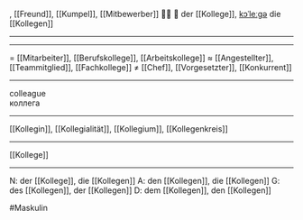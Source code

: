 , [[Freund]], [[Kumpel]], [[Mitbewerber]]
🧑‍💼 🔵 der [[Kollege]], [kɔˈleːɡə](https://youglish.com/pronounce/Kollege/german)
die [[Kollegen]]

---


---
= [[Mitarbeiter]], [[Berufskollege]], [[Arbeitskollege]]
≈ [[Angestellter]], [[Teammitglied]], [[Fachkollege]]
≠ [[Chef]], [[Vorgesetzter]], [[Konkurrent]]

---
colleague  
коллега

---
[[Kollegin]], [[Kollegialität]], [[Kollegium]], [[Kollegenkreis]]

---
[[Kollege]]


---
N: der [[Kollege]], die [[Kollegen]]
A: den [[Kollegen]], die [[Kollegen]]
G: des [[Kollegen]], der [[Kollegen]]
D: dem [[Kollegen]], den [[Kollegen]]


#Maskulin 